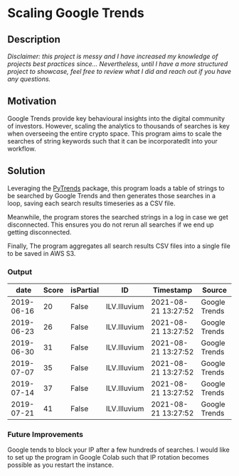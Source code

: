 # Scaling Google Trends

## Description

*Disclaimer: this project is messy and I have increased my knowledge of projects best practices since… Nevertheless, until I have a more structured project to showcase, feel free to review what I did and reach out if you have any questions.*

## Motivation

Google Trends provide key behavioural insights into the digital community of investors. However, scaling the analytics to thousands of searches is key when overseeing the entire crypto space. This program aims to scale the searches of string keywords such that it can be incorporatedIt into your workflow.


## Solution

Leveraging the [PyTrends](https://github.com/GeneralMills/pytrends)  package, this program loads a table of strings to be searched by Google Trends and then generates those searches in a loop, saving each search results timeseries as a CSV file.
 
 Meanwhile, the program stores the searched strings in a log in case we get disconnected. This ensures you do not rerun all searches if we end up getting disconnected.
 
 Finally, The program aggregates all search results CSV files into a single file to be saved in AWS S3.
 
 ### Output
 
date|Score|isPartial|ID|Timestamp|Source
--- | --- | --- | --- | --- | ---
2019-06-16|20|False|ILV.Illuvium|2021-08-21 13:27:52|Google Trends
2019-06-23|26|False|ILV.Illuvium|2021-08-21 13:27:52|Google Trends
2019-06-30|31|False|ILV.Illuvium|2021-08-21 13:27:52|Google Trends
2019-07-07|35|False|ILV.Illuvium|2021-08-21 13:27:52|Google Trends
2019-07-14|37|False|ILV.Illuvium|2021-08-21 13:27:52|Google Trends
2019-07-21|41|False|ILV.Illuvium|2021-08-21 13:27:52|Google Trends


### Future Improvements

Google tends to block your IP after a few hundreds of searches. I would like to set up the program in Google Colab such that IP rotation becomes possible as you restart the instance.
